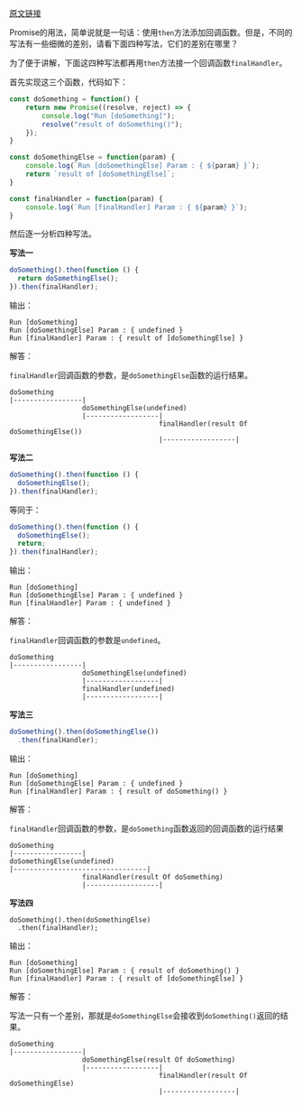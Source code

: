 [原文链接](https://pouchdb.com/2015/05/18/we-have-a-problem-with-promises.html)

Promise的用法，简单说就是一句话：使用`then`方法添加回调函数。但是，不同的写法有一些细微的差别，请看下面四种写法，它们的差别在哪里？

为了便于讲解，下面这四种写法都再用`then`方法接一个回调函数`finalHandler`。

首先实现这三个函数，代码如下：

```javascript
const doSomething = function() {
    return new Promise((resolve, reject) => {
        console.log("Run [doSomething]");
        resolve("result of doSomething()");
    });
}

const doSomethingElse = function(param) {
    console.log(`Run [doSomethingElse] Param : { ${param} }`);
    return `result of [doSomethingElse]`;
}

const finalHandler = function(param) {
    console.log(`Run [finalHandler] Param : { ${param} }`);
}
```

然后逐一分析四种写法。

**写法一**

```javascript
doSomething().then(function () {
  return doSomethingElse();
}).then(finalHandler);
```

输出：

```shell
Run [doSomething]
Run [doSomethingElse] Param : { undefined }
Run [finalHandler] Param : { result of [doSomethingElse] }
```

解答：

`finalHandler`回调函数的参数，是`doSomethingElse`函数的运行结果。

```
doSomething
|-----------------|
                  doSomethingElse(undefined)
                  |------------------|
                                     finalHandler(result Of doSomethingElse())
                                     |------------------|
```

**写法二**

```javascript
doSomething().then(function () {
  doSomethingElse();
}).then(finalHandler);
```

等同于：

```javascript
doSomething().then(function () {
  doSomethingElse();
  return;
}).then(finalHandler);
```

输出：

```
Run [doSomething]
Run [doSomethingElse] Param : { undefined }
Run [finalHandler] Param : { undefined }
```

解答：

`finalHandler`回调函数的参数是`undefined`。

```
doSomething
|-----------------|
                  doSomethingElse(undefined)
                  |------------------|
                  finalHandler(undefined)
                  |------------------|
```

**写法三**

```javascript
doSomething().then(doSomethingElse())
  .then(finalHandler);
```

输出：

```
Run [doSomething]
Run [doSomethingElse] Param : { undefined }
Run [finalHandler] Param : { result of doSomething() }
```

解答：

`finalHandler`回调函数的参数，是`doSomething`函数返回的回调函数的运行结果

```
doSomething
|-----------------|
doSomethingElse(undefined)
|---------------------------------|
                  finalHandler(result Of doSomething)
                  |------------------|
```

**写法四**

```
doSomething().then(doSomethingElse)
  .then(finalHandler);
```

输出：

```
Run [doSomething]
Run [doSomethingElse] Param : { result of doSomething() }
Run [finalHandler] Param : { result of [doSomethingElse] }
```

解答：

写法一只有一个差别，那就是`doSomethingElse`会接收到`doSomething()`返回的结果。

```
doSomething
|-----------------|
                  doSomethingElse(result Of doSomething)
                  |------------------|
                                     finalHandler(result Of doSomethingElse)
                                     |------------------|
```
[^《We have a problem with promises》  Nolan Lawson]: https://pouchdb.com/2015/05/18/we-have-a-problem-with-promises.html
[^《JavaScript 标准参考教程（alpha）》阮一峰]: http://javascript.ruanyifeng.com/advanced/promise.html#toc13